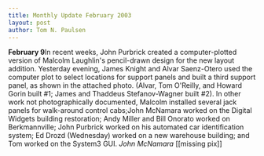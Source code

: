 ```yaml
---
title: Monthly Update February 2003 
layout: post
author: Tom N. Paulsen
---
```




 **February 9**In recent weeks, John Purbrick created a computer\-plotted version of  Malcolm Laughlin's pencil\-drawn design for the new layout addition.  Yesterday evening, James Knight and Alvar Saenz\-Otero used the computer  plot to select locations for support panels and built a third support  panel, as shown in the attached photo. (Alvar, Tom O'Reilly, and Howard  Gorin built \#1; James and Thaddeus Stefanov\-Wagner built \#2\).  In other work not photographically documented, Malcolm installed several  jack panels for walk\-around control cabs;John McNamara worked on the  Digital Widgets building restoration; Andy Miller and Bill Onorato worked  on Berkmannville; John Purbrick worked on his automated car identification  system; Ed Drozd (Wednesday) worked on a new warehouse building; and Tom  worked on the System3 GUI.  *John McNamara* \[\[missing pix]]   
